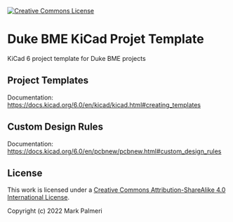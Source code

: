 <a rel="license" href="http://creativecommons.org/licenses/by-sa/4.0/"><img
alt="Creative Commons License" style="border-width:0"
src="https://i.creativecommons.org/l/by-sa/4.0/88x31.png" /></a><br />

# Duke BME KiCad Projet Template
KiCad 6 project template for Duke BME projects

## Project Templates
Documentation: https://docs.kicad.org/6.0/en/kicad/kicad.html#creating_templates

## Custom Design Rules
Documentation: https://docs.kicad.org/6.0/en/pcbnew/pcbnew.html#custom_design_rules

## License
This work is licensed under a <a rel="license"
href="http://creativecommons.org/licenses/by-sa/4.0/">Creative Commons
Attribution-ShareAlike 4.0 International License</a>.

Copyright (c) 2022 Mark Palmeri
